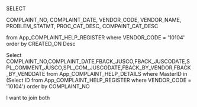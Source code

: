 SELECT

COMPLAINT_NO,
COMPLAINT_DATE,
VENDOR_CODE,
VENDOR_NAME,
PROBLEM_STATMT,
PROC_CAT_DESC,
COMPAINT_CAT_DESC



from App_COMPLAINT_HELP_REGISTER where VENDOR_CODE = '10104' order by CREATED_ON Desc



Select COMPLAINT_NO,COMPLAINT_DATE,FBACK_JUSCO,FBACK_JUSCODATE,SPL_COMMENT_JUSCO,SPL_COM_JUSCODATE,FBACK_BY_VENDOR,FBACK_BY_VENDDATE
from App_COMPLAINT_HELP_DETAILS where MasterID in (Select ID from App_COMPLAINT_HELP_REGISTER where VENDOR_CODE = '10104')
order by COMPLAINT_NO


I want to join both
